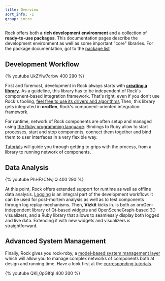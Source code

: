 ```yaml
---
title: Overview 
sort_info: -1
group: intro
---
```


Rock offers both a __rich development environment__ and a collection of
__ready-to-use packages__. This documentation pages describe the development
environment as well as some important "core" libraries. For the package
documentation, got to the [package list](/pkg)


Development Workflow
--------------------

<div class="fullwidth_video_400">
{% youtube UkZYiw7crbw 400 290 %}
</div>

First and foremost, development in Rock always starts with __[creating a
library](tutorials/100_basics_create_library.html)__. As a guideline, this
library has to be independent of Rock's component-based integration framework.
That's right, even if you don't use Rock's tooling, [feel free to use its
drivers and algorithms](packages/outside_of_rock.html) Then, this library gets
integrated in __oroGen__, Rock's component-oriented integration framework.

For runtime, network of Rock components are often setup and managed using [the
Ruby programming language](http://ruby-lang.org). Bindings to Ruby allow to start
processes, start and stop components, connect them together and bind them to
user interfaces in a very flexible way.

[Tutorials](tutorials/index.html) will guide you through getting to grips with
the process, from a library to running network of components.

Data Analysis
-------------
<div class="fullwidth_video_400">
{% youtube PhHFzCNvjlQ 400 290 %}
</div>

At this point, Rock offers extended support for runtime as well as offline data
analysis. [Logging](data_analysis/index.html) is an integral part of the
development workflow: it can be used for post-mortem analysis as well as to
test components through log replay mechanisms. Then, __Vizkit__ kicks in. is
both an oroGen-independent library of Qt-based widgets and OpenSceneGraph-based
3D visualizers, and a Ruby library that allows to seamlessly display both
logged and live data. Extending it with new widgets and visualizers is
straightforward.

Advanced System Management
--------------------------
Finally, Rock gives you rock-roby, a [model-based system management
layer](system/index.html) which will allow you to manage complex networks of
components both at design and running time. Have a look first at the
[corresponding tutorials](system_management_tutorials).

<div class="fullwidth_video_400">
{% youtube QKl_0pGIfqI 400 300 %}
</div>


